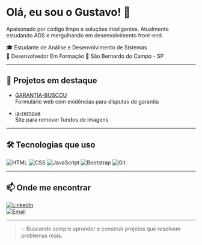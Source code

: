 # Olá, eu sou o Gustavo! 🚀
Apaixonado por código limpo e soluções inteligentes. 
Atualmente estudando ADS e mergulhando em desenvolvimento front-end.

🎓 Estudante de Análise e Desenvolvimento de Sistemas  
💼 Desenvolvedor Em Formação 
📍 São Bernardo do Campo - SP  

---

## 🚀 Projetos em destaque

- [GARANTIA-BUSCOU](https://github.com/guubernardi/GARANTIA-BUSCOU)  
  Formulário web com evidências para disputas de garantia

- [ia-remove](https://github.com/guubernardi/ia-remove)  
  Site para remover fundos de imagens

---

## 🛠️ Tecnologias que uso

![HTML](https://img.shields.io/badge/-HTML5-E34F26?logo=html5&logoColor=white)
![CSS](https://img.shields.io/badge/-CSS3-1572B6?logo=css3&logoColor=white)
![JavaScript](https://img.shields.io/badge/-JavaScript-F7DF1E?logo=javascript&logoColor=black)
![Bootstrap](https://img.shields.io/badge/-Bootstrap-563D7C?logo=bootstrap&logoColor=white)
![Git](https://img.shields.io/badge/-Git-F05032?logo=git&logoColor=white)

---

## 📫 Onde me encontrar

[![LinkedIn](https://img.shields.io/badge/-LinkedIn-0A66C2?logo=linkedin&logoColor=white)](www.linkedin.com/in/gubernardi)  
[![Email](https://img.shields.io/badge/-Email-D14836?logo=gmail&logoColor=white)](mailto:gubernardi@hotmail.com)

---

> 💡 Buscando sempre aprender e construir projetos que resolvem problemas reais.

